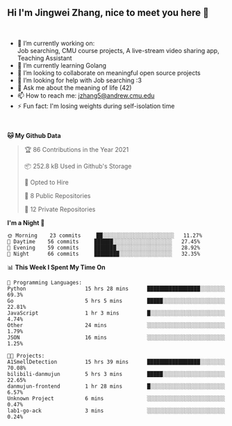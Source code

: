 Hi I'm Jingwei Zhang, nice to meet you here 👋
---
<br>


- 🔭 I’m currently working on: <br>
    Job searching, CMU course projects, A live-stream video sharing app, Teaching Assistant
- 🌱 I’m currently learning Golang
- 👯 I’m looking to collaborate on meaningful open source projects
- 🤔 I’m looking for help with Job searching :3
- 💬 Ask me about the meaning of life (42)
- 📫 How to reach me: jzhang5@andrew.cmu.edu
- ⚡ Fun fact: I'm losing weights during self-isolation time
<br>


<!--START_SECTION:waka-->
**🐱 My Github Data** 

> 🏆 86 Contributions in the Year 2021
 > 
> 📦 252.8 kB Used in Github's Storage 
 > 
> 💼 Opted to Hire
 > 
> 📜 8 Public Repositories 
 > 
> 🔑 12 Private Repositories  
 > 
**I'm a Night 🦉** 

```text
🌞 Morning    23 commits     ██░░░░░░░░░░░░░░░░░░░░░░░   11.27% 
🌆 Daytime    56 commits     ██████░░░░░░░░░░░░░░░░░░░   27.45% 
🌃 Evening    59 commits     ███████░░░░░░░░░░░░░░░░░░   28.92% 
🌙 Night      66 commits     ████████░░░░░░░░░░░░░░░░░   32.35%

```


📊 **This Week I Spent My Time On** 

```text
💬 Programming Languages: 
Python                   15 hrs 28 mins      █████████████████░░░░░░░░   69.3% 
Go                       5 hrs 5 mins        █████░░░░░░░░░░░░░░░░░░░░   22.81% 
JavaScript               1 hr 3 mins         █░░░░░░░░░░░░░░░░░░░░░░░░   4.74% 
Other                    24 mins             ░░░░░░░░░░░░░░░░░░░░░░░░░   1.79% 
JSON                     16 mins             ░░░░░░░░░░░░░░░░░░░░░░░░░   1.25%

🐱‍💻 Projects: 
A1SmellDetection         15 hrs 39 mins      █████████████████░░░░░░░░   70.08% 
bilibili-danmujun        5 hrs 3 mins        █████░░░░░░░░░░░░░░░░░░░░   22.65% 
danmujun-frontend        1 hr 28 mins        █░░░░░░░░░░░░░░░░░░░░░░░░   6.57% 
Unknown Project          6 mins              ░░░░░░░░░░░░░░░░░░░░░░░░░   0.47% 
lab1-go-ack              3 mins              ░░░░░░░░░░░░░░░░░░░░░░░░░   0.24%

```


<!--END_SECTION:waka-->
